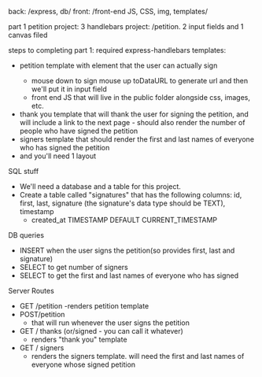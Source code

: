 back:
/express, db/
front:
/front-end JS, CSS, img, templates/

part 1 petition project: 3 handlebars project: /petition.
2 input fields and 1 canvas filed

steps to completing part 1:
required express-handlebars templates:

-   petition template with <canvas> element that the user can actually sign
    -   mouse down to sign mouse up toDataURL to generate url and then we'll put it in input field
    -   front end JS that will live in the public folder alongside css, images, etc.
-   thank you template that will thank the user for signing the petition, and will include
    a link to the next page - should also render the number of people who have signed the petition
-   signers template that should render the first and last names of everyone who
    has signed the petition
-   and you'll need 1 layout

SQL stuff

-   We'll need a database and a table for this project.
-   Create a table called "signatures" that has the following columns: id, first, last,
    signature (the signature's data type should be TEXT), timestamp
    -   created_at TIMESTAMP DEFAULT CURRENT_TIMESTAMP

DB queries

-   INSERT when the user signs the petition(so provides first, last and signature)
-   SELECT to get number of signers
-   SELECT to get the first and last names of everyone who has signed

Server Routes

-   GET /petition
    -renders petition template
-   POST/petition
    -   that will run whenever the user signs the petition
-   GET / thanks (or/signed - you can call it whatever)
    -   renders "thank you" template
-   GET / signers
    -   renders the signers template. will need the first and last names of everyone whose signed petition

